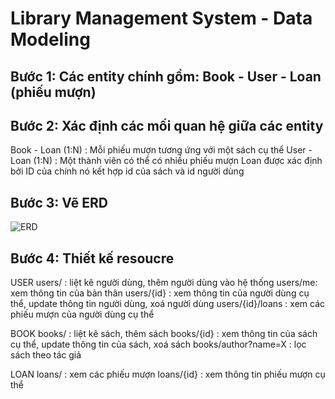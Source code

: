 # Library Management System - Data Modeling

## Bước 1: Các entity chính gồm: Book - User - Loan (phiếu mượn)

## Bước 2: Xác định các mối quan hệ giữa các entity

Book - Loan (1:N) :  Mỗi phiếu mượn tương ứng với một sách cụ thể
User - Loan (1:N) :  Một thành viên có thể có nhiều phiếu mượn
Loan được xác định bởi ID của chính nó kết hợp id của sách và id người dùng

## Bước 3: Vẽ ERD

![ERD](diagram.png)

## Bước 4: Thiết kế resoucre

USER
users/ : liệt kê người dùng, thêm người dùng vào hệ thống
users/me: xem thông tin của bản thân
users/{id} : xem thông tin của người dùng cụ thể, update thông tin người dùng, xoá người dùng
users/{id}/loans : xem các phiếu mượn của người dùng cụ thể

BOOK
books/ : liệt kê sách, thêm sách
books/{id} : xem thông tin của sách cụ thể, update thông tin của sách, xoá sách
books/author?name=X : lọc sách theo tác giả

LOAN
loans/ : xem các phiếu mượn
loans/{id} : xem thông tin phiếu mượn cụ thể

